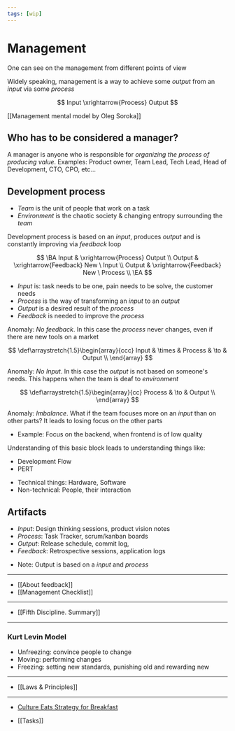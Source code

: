```yaml
---
tags: [wip]
---
```


# Management

One can see on the management from different points of view

Widely speaking, management is a way to achieve some *output* from an *input* via some *process*

$$
Input \xrightarrow{Process} Output
$$


[[Management mental model by Oleg Soroka]]

<!--
Examples:

$$
Customer \ Needs \xrightarrow{Development} Value \\
Produced \ Value \xrightarrow{Feedback} New \ Input \\
Produced \ Value \xrightarrow{Feedback} New \ Process \\
$$
-->

## Who has to be considered a manager?

A manager is anyone who is responsible for *organizing the process of producing value*. Examples: Product owner, Team Lead, Tech Lead, Head of Development, CTO, CPO, etc...

## Development process

- *Team* is the unit of people that work on a task
- *Environment* is the chaotic society & changing entropy surrounding the *team*


Development process is based on an *input*, produces *output* and is constantly improving via *feedback* loop

$$
\BA
	Input & \xrightarrow{Process} Output \\
	Output & \xrightarrow{Feedback} New \ Input \\
	Output & \xrightarrow{Feedback} New \ Process \\
\EA
$$

- *Input* is: task needs to be one, pain needs to be solve, the customer needs
- *Process* is the way of transforming an *input* to an *output*
- *Output* is a desired result of the *process*
- *Feedback* is needed to improve the *process*

Anomaly: *No feedback*. 
In this case the *process* never changes, even if there are new tools on a market


$$
\def\arraystretch{1.5}\begin{array}{ccc}
   Input & \times & Process & \to & Output \\ 
\end{array}
$$


Anomaly: *No Input*.
In this case the *output* is not based on someone's needs. This happens when the team is deaf to *environment*

$$
\def\arraystretch{1.5}\begin{array}{cc}
   Process & \to & Output \\ 
\end{array}
$$

Anomaly: *Imbalance*. What if the team focuses more on an *input* than on other parts? It leads to losing focus on the other parts

- Example: Focus on the backend, when frontend is of low quality

Understanding of this basic block leads to understanding things like:
- Development Flow
- PERT

* Technical things: Hardware, Software
* Non-technical: People, their interaction

## Artifacts

- *Input*: Design thinking sessions, product vision notes
- *Process*: Task Tracker, scrum/kanban boards
- *Output*: Release schedule, commit log, 
- *Feedback*: Retrospective sessions, application logs

* Note: Output is based on a *input* and *process*

---

- [[About feedback]]
- [[Management Checklist]]

---

- [[Fifth Discipline. Summary]]

---

### Kurt Levin Model

- Unfreezing: convince people to change
- Moving: performing changes
- Freezing: setting new standards, punishing old and rewarding new

---

- [[Laws & Principles]]

---

- [Culture Eats Strategy for Breakfast](https://www.managementcentre.co.uk/big-ideas/culture-eats-strategy-for-breakfast/)


- [[Tasks]]

<!--

- [[Queueing theory]]
- [[Theory of constraints]]
- [[Agile Development]]
- [[Kaizen]]
- [[Lean]]

---

- https://modernagile.org/
- https://management30.com/
- https://www.ontheagilepath.net/2017/01/noestimates-101-new-principles-for-software-development-presented-by-vasco-duarte.html
- https://basecamp.com/shapeup/webbook


## Mindshift Coursera
Небольшой конспект:

– Active learning подразумевает активную работу над материалом во время обучения. В универе лекторы не должны нудно читать много часов подряд, они должны давать студентам возможность работать с только что прочтенным материалом. Другой пример: можно много смотреть, как монтируется видео, но круче сразу после просмотра первого видео начать монтировать свое, чтобы включить эктив лернинг. \[Это похоже на learning by doing\]  
– Не стоит давать студентам решение: лучше натолкнуть их на него, не надо писать готовую формулу.  
– \[Осознал: записывать заметки видео-лекций — это тип активного обучения. Надо всегда записывать. Не стомт мчаться вперед, иначе будет обман самого себя\]  
– Для проверки знаний: закрываем книгу, выключаем видео. Пытаемся повторить. \[Пример с тем, как я делал игру на Юнити; без инструкции понимание терялось, значит проработал материал не до конца\]  
– Знания из других областей, могут помочь совершить прорыв в другой области. Пример: Эйнштейн; чел, открывший ДНК; чел, открывший хеликобактер.  
– Если вы ничего не знаете о предмете, то это не значит, что его нужно не изучать. Если ваш знакомый круто шарит в математике, а вы нет, то всё равно у вас может получиться найти более интересный способ решения, так как будут задействованы другие нейронные цепочки.  
– Важно делеть перерывы, чтобы переключаться из focused mode в diffused mode. \[Возможно вечеринки или поездки, которые полностью вырывают из текущей реальности, очень мощно активизируют diffused mode. Также как и тяжелые интенсивные тренировки.\]  
– Громкая и быстрая музыка может замедлять обучение, потому что мозг использует те же области для обработки языка.  
– Мы часто развиваем страсть к предмету, который нам изначально нравился. А нравился он нам, потому что легче давался. Из-за этого мы можем думать, что способы только в этом предмете, а в других нет.  
– Польза от плохой памяти — большая креативность, так как если память плохая, то это значит, что рабочие слоты высвобождаются слишком часто, а это ведет к круговороту мыслей, то есть к большей креативности.  
– У людей с плохой памятью больше мотивации придумыаать более изящные простые решения \[нужна ссыль на исследование\]  
– Медитация с фокусировкой на чем-то (мантры) тренирует focused mode, медитация без фокусировки тренирует diffused mode  
– Книга Procrastination Equation.  
– Memoization также важен для глубокого понимания материала, как и delibarate practice  
– Книга The new mood theropy. David Burns  
– Называем словом эмоции, которые сейчас испытываем. Это сместит мышление от эмоционального центра мозга к рациональной части  
– Примеры cognitive distortion: all or nothing thinking, magnification, overgeneralizing  
– Чтобы успокоиться, стоит определить и дать название каждой эмоции. Так всё это добро переместится в рациональную часть мозга  
– Используем позитивный рефрейминг, чтобы превращать негативные эмоции в позитивные и использовать их с пользой. Сфейлится где-то? Не огорчайся, используй это как опыт  
– Если человек лучше воспринимает инфу с помощью слуха, а не глаз, то обычно говорят, что надо преподносить ему аудиальную инфу. Но реальность такова, что надо использовать все виды восприятия. Самые популярные — это аудиальные и визуальные. Идеально, если подключены все: аудиальные, визуальные, кинестетические и read/write  
– Гугл запустили проект Аристотель, чтобы узнать, что больше всего влияет на успех команд (одинаковый бэкграунд, одинаковые интересы или что-то еще). Оказалось, что есть единственная причина успеха: psychological safety. Члены команды могли спокойно брать рискованные задачи и иногда фейлиться. Поощрение такого вело к успеху. Людям было комфортно просто быть собой.  
– Choose friends and coworkers who have have aspirations that fit into your goals. Это нужно так как окружение сильно влияет на серотонин. При низком серотонине будет печаль и низкие результаты.  
– Есть та работа, которую страстно желаешь, а есть та, которой зарабатываешь на жизнь. Не стоит отказываться от страстной работы, идеально начать использовать часть её в той, которой зарабатываем на жизнь. Кахаль хотел стать художником, но художники в то время были бедными, а отец говорил ему стать врачом. В итоге Кахаль стал врачом, а потом заюзал свою страсть к рисованию для создания эпичных схем в медицине.  
– Talant stack: когда много скилов складывается вместе и дают синергетический эффект. При чем скиллы могут быть средними, необязательно добираться до топ-уровня.  
– Развитие скилла обычно напоминает логарифмическую шкалу, а не линейную, поэтому учиться новому можно быстро. \[Тоже самое говорится в книжке Peak: Secrets from the New Science of Expertise\]  
– Нормальная история — полностью изменить работу на другую. Стоит всегда знать о трендах рынка, во время видеть свою стагнацию. Много крутанов из прошлого сменили свою работу, и их мозг стал только круче.  
– Возможно не стоит рассказывать другим людям о том, что учите новый скилл или хочется сменить работу. Лучше делать это тихо, чтобы не получить кучу мнений «как стоит поступить»  
– Не стоит слепо тратить кучу времени и денег, залезая в кредиты, только чтобы исполнить свою «мечту». Важно понимать даст ли это что-то в будущем. Многие про это не думают и потом оказываются в долгах или не могут найти работу  
– Свои плохие стороны надо рефреймить и учиться извлекать из них выгоду. Это важно, так как любая «плохая» сторона в комбинации с противоположностью может дать крутой эффект. Например, если naive dreamer найдет к себе в команду более практичного чувака, то вместе они смогут генерить и осуществлять всякие безумные крутые идеи.  
– Важно постоянно изучать что-то новое, чтобы новые нейроны не отмирали, а становились частью большей сети  
– То что не используется, то умрет \[поэтому важно узнавать новое и как-то это интегрировать в свою практику или картину мира, иначе это знание отомрет\]  
– Офлайн-образование страдает от отсутствия конкуренции среди преподов, у них нет мотивации соревноваться друг с другом. А профессора знают дофига, но могут не уметь объяснять просто. Также часто универы заточены под исследования, а не обучение. В онлайн-образовании преподы находятся в высоко конкурентной среде, так как как один и тот же материал можно преподнести по-разному.  
– Джек Тейлор выиграл в лотерею ужин с Уоренном Баффетом. Говорит, что Баффет такой крутой, потому что он non-stop reader: читает постоянно, поэтому качество принятия решений в жизни повышается. After a chance lunch with Mr. Buffett, I’ve dedicated years to studying what makes Warren and Charlie so successful. Although they were both blessed with exceptionally high IQs, I believe their astounding wisdom comes from reading so many damned books. Their real competitive advantage is that they’ve simply out-read everyone else. Want to be the smartest person in the room? It’s simple. Read more. It’s a truly egalitarian hack that’s available to any of us who dedicate the time.  
– Важно читать не только узкоспециализированные книги, но и на отвлеченные темы, чтобы формировать в мозгу новые метафоры и новые углы зрения. Это доп. ачифка по сравнению с ребятами, которые читают только книги по своей профессиональной теме.

https://www.facebook.com/100001591809296/posts/2423901961006174/

## Linkedin. Neuroscience of Learning

- Есть два типа Mindset: fixed vs growth (Dr. Carol Dweck)
- Fixed: либо ты крут в математике, либо нет. I got what I've got
- Growth: развитие мозга происходит до конца жизни
- Fixed mindset: companies that embrace, we score you, you're average, or you're better than average, and you're just compared to your peers, that's a fixed mindset
- Growth mindset: if you move the needle, if you improve, that's what we value. That's what we're going to evaluate you on.
- Мантра Growth mindset — слово yet. «Я не могу это делать пока»
- Bloom Hierarchy of Learning. How do you facilitate change in an organization? So I first teach people models of change. We know some things about how people change and how organizations change, I give them that. I want to make sure they actually understood it correctly. And then I want them to be able to apply it. I want them to be able to implement change with a team or a project that they're doing. Then I want them to know if it's not working, gosh there's a problem, it's not flowing as well as I thought, there seems to be an issue and make an adjustment. And perhaps, the model isn't an exact fit for their context. Maybe they need to tweak that model a little better, combine two models to make something really work. So getting creative, and then finally, once the change is implemented, they're going to need to determine the return on investment for that change. So we're working with all six levels of learning.
- Kolb's learning cycle. It says that there's a perception continuum and that goes from conceptual or abstract and idea a model, to concrete experience. You're actually having an experience with that. And then there's the processing continuum, which means that you may reflect on it or observe somebody else doing it. And then there's active experimentation, that you're playing with it a little bit. And then as a learning designer, what you want to do is walk people around the model so you want to make sure that they have opportunities to do reflection and abstract thinking. You want to make sure that they get to play with thinking and doing. You want to make sure that they get to play with doing and feeling. And also, feeling and watching. So when you're designing learning, you want to think about did I walk people through all of those opportunities.
- Фокусировка на чем-то включает гиппокамп. Это сигнал мозгу нажать на кнопку Record.
- Нельзя быть сфокусированным на двух вещах. Если кто-то параллельно слушает лекцию, и проверяет имэйл, он не сможет на 100% услышать лектора и на 100% правильно прочитать имэйлы.
- Если кто-то в команде сфоркусирован, а кто-то постоянно отвлекается, то это аффектит на всю команду.
- 20 минут — столько может работать гиппокамп в режиме фокусировки (речь только про intense focus).
- Мнемонические сокращения очень сильно помогают запомнить информацию. «orange zebras always bite dried fruit» →  «oomycetes, zygomycetes, ascomycetes»
- A-ha moment (инсайты) — это когда синапсы соединяются:

[https://s3-us-west-2.amazonaws.com/secure.notion-static.com/7e312e49-428e-48f4-abcb-d1b38bc43380/untitled](https://s3-us-west-2.amazonaws.com/secure.notion-static.com/7e312e49-428e-48f4-abcb-d1b38bc43380/untitled)

- Если a-ha moment произошел, то он не может быть потерян, он всегда будет с нами. Пример: картинка с «иллюзией», где изображены люди и кувшины (что-то одно сразу не видно) или девушка и старая леди (кого-то одного сразу не видно). Но как только замечаешь всех, происходит a-ha moment, и больше развидеть это невозможно.
- Когда мы проектируем процесс обучения (learning design, надо думать, как привести людей к таким инсайтам (a-ha moment)
- Песни сохраняются в мозгу навсегда, так как затрагивают огромную часть мозга. Музыку используют для восстановления мозга после повреждений.
- Миндалевидное тело (миндалина, amygdaloideum). If we smelled smoke right now, you know, like fire smoke, that would get us alert. If someone started to attack you, that would get you alert. If I told you you won the lottery, that would probably get you alert. So it takes in the stimuli and it kind of sorts for am I safe or am I in trouble, and if you're in trouble, it can kick off that fight-or-flight response, which is a really powerful reaction. It is attached to the hippocampus for a very important reason, which is if the environment gets stimulating, it says to the hippocampus, "This is important, remember this." Something's going down right now, and I might need you to remember this five years from now so I don't die next time, right? So it has this kind of survival mode which says if something's going down, hippocampus, make sure you're recording, which is why sometimes when you've had something happen, you can remember it with just crystal detail 'cause it got turned on.
- Состояние человека в момент обучения должно быть slightly positive. If I all told you you won the lottery, you would not be listening to my presentation right now. You'd be over-the-top excited and joyful, not focused. And if you felt physically threatened, scared, really stressed out, you also wouldn't be able to focus. So we know slightly positive is the sweet spot for good learning to happen.
- Positive feelings promote learning because activating the amygdala triggers the hippocampus to remain focused.
- if you can bring gratitude, mindfulness, or humor to anything you're doing in learning, you really just maximize the brain's potential to learn.
- Менять контекст — это круто для обучения
- Сон — супер-важен. While we're sleeping it's refiring the neural networks, and the hippocampus is actually making some decisions about what was relevant and what was irrelevant.
- All of this mainly happens during REM sleep, and the last hour of sleep is the most important, the hour right before we wake up is when most of this is happening. The goal here is to actually wake up naturally and how ever many hours that is for you, for some of us it's eight. For some of us it's 10. For some of us it's six, but you wanna be able to wake up without an alarm
- Strategy that maximise learning process: allow learners to interact with concepts in different contexts over a few days
- You want to give them opportunities to connect to maybe 3 different things in their brain: a memory, an idea, a piece of music, whatever. Hook onto as many schemas as you can. It's going to make that learning more robust.
- Get 3 retrievals in somewhere, with sleep in between and you're really going to maximize the learning.
- If you want to have somebody retain something for a year, you should revisit it every 3 months to keep that neural pathway coming back together.
- Если рассказываем что-то новое, то важно преподнести это с 3-х разных сторон. Пример на картинке:

![https://s3-us-west-2.amazonaws.com/secure.notion-static.com/4c7a6130-e2e7-4589-80d3-f66d394e40c7/Untitled.png](https://s3-us-west-2.amazonaws.com/secure.notion-static.com/4c7a6130-e2e7-4589-80d3-f66d394e40c7/Untitled.png)

- Brain creates a habit loop. So, a habit is something that we've done over and over so many times that it becomes routinized, and we don't have to think about it anymore.
- When we do it over and over again it gets taken out of the top part of the brain and put into the basal ganglia, which is the lower part of the brain, so it can run in the background without us thinking about it, freeing up our mind to do other things.
- Для появления новой привычки используем: важно взять за основу или как-то наладить связь со старой привычкой. Далее находим осязаемый сигнал cue (you gotta have a really clear act-now button that tells you to start the new behavior: visual or something you can hear, It's got to be something observable, not a feeling). Дальше разбиваем на супер-мелкие части, чтобы нельзя было зафейлиться (The second part of it is you have to break it into baby steps. It has to be broken into steps that are so small, you cannot fail). И финальная штука — награда.
- Для воспитания детей: the Kazdin Method of parenting, it came out of Yale University, is based on all of this habit stuff. And using positive motivation to create behavior change in children.
- Вопрос про то, круто ли записывать ручкой или на на планшете. Ответ — эволюционно человек круче всё распознает картинками и на ощупь. Our brain thinks in pictures. It doesn't think in squiggly lines that represent letters. So I always go back to what's my brains most natural state, thinking in pictures is probably more powerful than thinking in words. Doing something kinesthetic, moving parts of my neurons is tied to this whole neural system I have,

## Bloom Hierarchy of Learning

[https://s3-us-west-2.amazonaws.com/secure.notion-static.com/fdc6ff4d-ba40-425d-8517-49d102fd75f2/untitled](https://s3-us-west-2.amazonaws.com/secure.notion-static.com/fdc6ff4d-ba40-425d-8517-49d102fd75f2/untitled)

https://www.notion.so/Linkedin-Neuroscience-of-Learning-c7b27b7b4cb24bcca27a8088791f7050

- Курс: [https://www.linkedin.com/learning/the-neuroscience-of-learning](https://www.linkedin.com/learning/the-neuroscience-of-learning)
- [https://fs.blog/2015/03/carol-dweck-mindset/](https://fs.blog/2015/03/carol-dweck-mindset/)
- [https://journals.sagepub.com/doi/10.1177/0956797611419520](https://journals.sagepub.com/doi/10.1177/0956797611419520)
- [https://www.slideshare.net/MarianWilleke/cultivating-the-growth-mindset-in-the-organisation](https://www.slideshare.net/MarianWilleke/cultivating-the-growth-mindset-in-the-organisation)
- [https://en.wikipedia.org/wiki/Bloom's_taxonomy](https://en.wikipedia.org/wiki/Bloom%27s_taxonomy)
- [https://www.amazon.com/Hooked-How-Build-Habit-Forming-Products/dp/1591847788](https://www.amazon.com/Hooked-How-Build-Habit-Forming-Products/dp/1591847788)

-->
